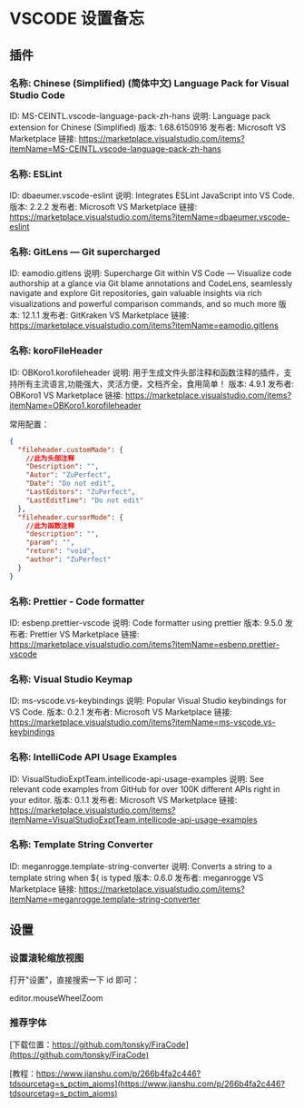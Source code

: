 # VSCODE 设置备忘

## 插件

### 名称: Chinese (Simplified) (简体中文) Language Pack for Visual Studio Code

ID: MS-CEINTL.vscode-language-pack-zh-hans
说明: Language pack extension for Chinese (Simplified)
版本: 1.68.6150916
发布者: Microsoft
VS Marketplace 链接: https://marketplace.visualstudio.com/items?itemName=MS-CEINTL.vscode-language-pack-zh-hans

### 名称: ESLint

ID: dbaeumer.vscode-eslint
说明: Integrates ESLint JavaScript into VS Code.
版本: 2.2.2
发布者: Microsoft
VS Marketplace 链接: https://marketplace.visualstudio.com/items?itemName=dbaeumer.vscode-eslint

### 名称: GitLens — Git supercharged

ID: eamodio.gitlens
说明: Supercharge Git within VS Code — Visualize code authorship at a glance via Git blame annotations and CodeLens, seamlessly navigate and explore Git repositories, gain valuable insights via rich visualizations and powerful comparison commands, and so much more
版本: 12.1.1
发布者: GitKraken
VS Marketplace 链接: https://marketplace.visualstudio.com/items?itemName=eamodio.gitlens

### 名称: koroFileHeader

ID: OBKoro1.korofileheader
说明: 用于生成文件头部注释和函数注释的插件，支持所有主流语言,功能强大，灵活方便，文档齐全，食用简单！
版本: 4.9.1
发布者: OBKoro1
VS Marketplace 链接: https://marketplace.visualstudio.com/items?itemName=OBKoro1.korofileheader

常用配置：

```json
{
  "fileheader.customMade": {
    //此为头部注释
    "Description": "",
    "Autor": "ZuPerfect",
    "Date": "Do not edit",
    "LastEditors": "ZuPerfect",
    "LastEditTime": "Do not edit"
  },
  "fileheader.cursorMode": {
    //此为函数注释
    "description": "",
    "param": "",
    "return": "void",
    "author": "ZuPerfect"
  }
}
```

### 名称: Prettier - Code formatter

ID: esbenp.prettier-vscode
说明: Code formatter using prettier
版本: 9.5.0
发布者: Prettier
VS Marketplace 链接: https://marketplace.visualstudio.com/items?itemName=esbenp.prettier-vscode

### 名称: Visual Studio Keymap

ID: ms-vscode.vs-keybindings
说明: Popular Visual Studio keybindings for VS Code.
版本: 0.2.1
发布者: Microsoft
VS Marketplace 链接: https://marketplace.visualstudio.com/items?itemName=ms-vscode.vs-keybindings

### 名称: IntelliCode API Usage Examples

ID: VisualStudioExptTeam.intellicode-api-usage-examples
说明: See relevant code examples from GitHub for over 100K different APIs right in your editor.
版本: 0.1.1
发布者: Microsoft
VS Marketplace 链接: https://marketplace.visualstudio.com/items?itemName=VisualStudioExptTeam.intellicode-api-usage-examples

### 名称: Template String Converter

ID: meganrogge.template-string-converter
说明: Converts a string to a template string when ${ is typed
版本: 0.6.0
发布者: meganrogge
VS Marketplace 链接: https://marketplace.visualstudio.com/items?itemName=meganrogge.template-string-converter

## 设置

### 设置滚轮缩放视图

打开"设置"，直接搜索一下 id 即可：

editor.mouseWheelZoom

### 推荐字体

[下载位置：https://github.com/tonsky/FiraCode](https://github.com/tonsky/FiraCode)

[教程：https://www.jianshu.com/p/266b4fa2c446?tdsourcetag=s_pctim_aioms](https://www.jianshu.com/p/266b4fa2c446?tdsourcetag=s_pctim_aioms)

